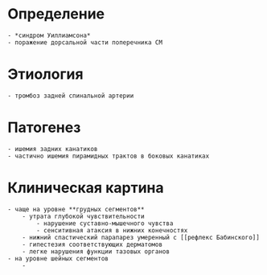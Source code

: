 # Определение
	- *синдром Уиллиамсона*
	- поражение дорсальной части поперечника СМ
# Этиология
	- тромбоз задней спинальной артерии
# Патогенез
	- ишемия задних канатиков
	- частично ишемия пирамидных трактов в боковых канатиках
# Клиническая картина
	- чаще на уровне **грудных сегментов**
		- утрата глубокой чувствительности
			- нарушение суставно-мышечного чувства
			- сенситивная атаксия в нижних конечностях
		- нижний спастический парапарез умеренный с [[рефлекс Бабинского]]
		- гипестезия соответствующих дерматомов
		- легке нарушения функции тазовых органов
	- на уровне шейных сегментов
		-